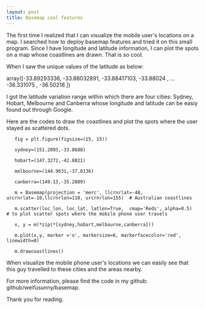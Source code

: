 ```yaml
---
layout: post
title: Basemap cool features
---
```


The first time I realized that I can visualize the mobile user's locations on a map. I searched how to deploy basemap features and tried it on this small program. Since I have longitude and latitude information, I can plot the spots on a map whose coastlines are drawn. That is so cool. 

When I saw the unique values of the latitude as below:

array([-33.89293336, -33.88032891, -33.88417103, -33.88024   ,
       ...
       -36.331075  , -36.50218   ])
       
I got the latitude variation range within which there are four cities: Sydney, Hobart, Melbourne and Canberra whose longitude and latitude can be easiy found out through Google.

Here are the codes to draw the coastlines and plot the spots where the user stayed as scattered dots.

       fig = plt.figure(figsize=(15, 15))
       
       sydney=(151.2093,-33.8688)
       
       hobart=(147.3272,-42.8821)
       
       melbourne=(144.9631,-37.8136)
       
       canberra=(149.13,-35.2809)
       
       m = Basemap(projection = 'merc', llcrnrlat=-48, urcrnrlat=-10,llcrnrlon=110, urcrnrlon=155)  # Australian coastlines
       
       m.scatter(loc_lon, loc_lat, latlon=True,  cmap='Reds', alpha=0.5)   # to plot scatter spots where the mobile phone user travels

       x, y = m(*zip(*[sydney,hobart,melbourne,canberra]))
       
       m.plot(x,y, marker ='o', markersize=6, markerfacecolor='red', linewidth=0)

       m.drawcoastlines()
       
When visualize the mobile phone user's locations we can easily see that this guy travelled to these cities and the areas nearby. 

For more information, please find the code in my github: github/weifusunny/basemap.

Thank you for reading.
